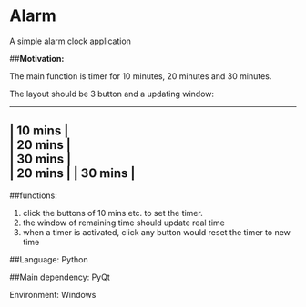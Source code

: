 # Alarm
A simple alarm clock application

##<b>Motivation:</b>

The main function is timer for 10 minutes, 20 minutes and 30 minutes. 

The layout should be 3 button and a updating window:
 
-------------------------
| 10 mins               |  
| 20 mins               |  
| 30 mins               |  
| 20 mins               | 
| 30 mins               |  
-------------------------


##functions:
1. click the buttons of 10 mins etc. to set the timer.
2. the window of remaining time should update real time
3. when a timer is activated, click any button would reset the timer to new time

##Language:
Python

##Main dependency:
PyQt

Environment:
Windows
